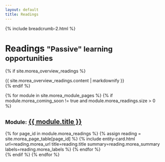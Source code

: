 ```yaml
---
layout: default
title: Readings
---
```

{% include breadcrumb-2.html %}

<div class="container">
  <h1>Readings <small class="header-small">"Passive" learning opportunities</small></h1>
</div>

{% if site.morea_overview_readings %}
<div class="container">
  {{ site.morea_overview_readings.content | markdownify }}
</div>
{% endif %}

{% for module in site.morea_module_pages %}
{% if module.morea_coming_soon != true and module.morea_readings.size > 0 %}
<div class="{% cycle 'section-background-1', 'section-background-2' %}">
  <div class="container">
    <h2><small>Module:</small> <a href="{{ site.baseurl }}{{ module.module_page.url }}">{{ module.title }}</a></h2>
    <div class="row">
    {% for page_id in module.morea_readings %}
      {% assign reading = site.morea_page_table[page_id] %}
      {% include entity-card.html url=reading.morea_url title=reading.title summary=reading.morea_summary labels=reading.morea_labels %}
    {% endfor %}
    </div>
  </div>
</div>
{% endif %}
{% endfor %}

